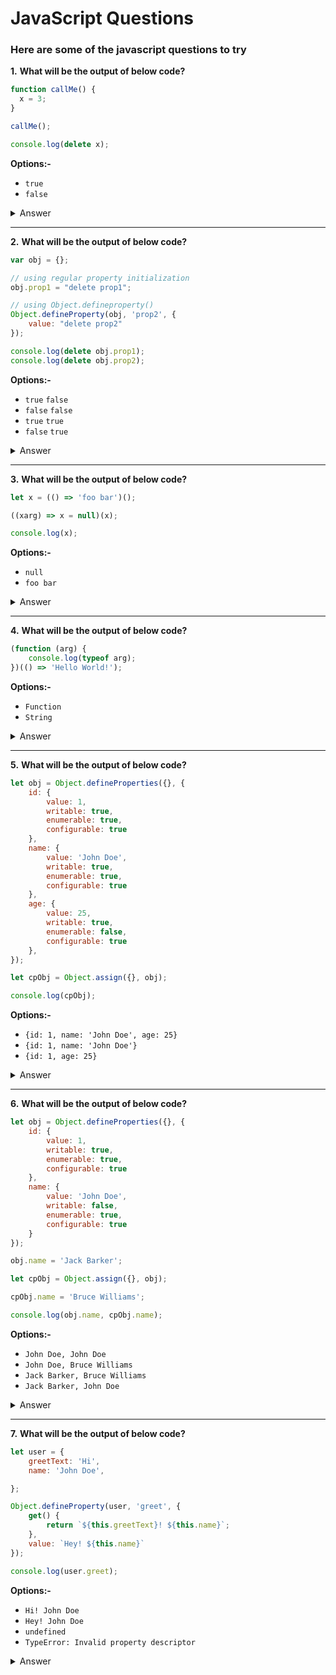 <h1>JavaScript Questions</h2>

<h3><b>Here are some of the javascript questions to try</b></h3>

**1.** <span><b>What will be the output of below code?</b></span>

```javascript
function callMe() {
  x = 3;
}

callMe();

console.log(delete x);
```

<span><b>Options:-</b></span>

- `true`
- `false`

<details>
<summary>Answer</summary>
 The answer is <em>true</em>. The reason is once the callMe() function is called, the variable <b>x</b> will treat as a window property and also note that variable <b>x</b> is without any declaration keyword(var, let or const). You can access using <b>window.x</b> unless you didn't delete it.
</details>

<hr/>

**2.** <span><b>What will be the output of below code?</b></span>

```javascript
var obj = {};

// using regular property initialization
obj.prop1 = "delete prop1";

// using Object.defineproperty()
Object.defineProperty(obj, 'prop2', {
    value: "delete prop2"
});

console.log(delete obj.prop1);
console.log(delete obj.prop2); 
```

<span><b>Options:-</b></span>

- `true`  `false`
- `false` `false`
- `true`  `true`
- `false` `true`


<details>
<summary>Answer</summary>
 The answer is <em>true</em>, <em>false</em>. When you initialize property using Object.defineProperty(), it is non-configurable. It means you cannot delete the non-configurable property. Use the Object.getOwnPropertyDescriptor() to list the object property descriptors.
</details>

<hr/>

**3.** <span><b>What will be the output of below code?</b></span>

```javascript
let x = (() => 'foo bar')();

((xarg) => x = null)(x);

console.log(x);
```

<span><b>Options:-</b></span>

- `null`
- `foo bar`

<details>
<summary>Answer</summary>
 The answer is <em>null</em>. It's because in second line we reassign the variable <b>x</b> with null.
</details>

<hr/>

**4.** <span><b>What will be the output of below code?</b></span>

```javascript
(function (arg) {
    console.log(typeof arg);
})(() => 'Hello World!');
```

<span><b>Options:-</b></span>

- `Function`
- `String`

<details>
<summary>Answer</summary>
  The answer is <em>Function</em>. We are passing the parameter as the arrow function to the IIFE function as argument.
</details>

<hr/>

**5.** <span><b>What will be the output of below code?</b></span>

```javascript
let obj = Object.defineProperties({}, {
    id: {
        value: 1,
        writable: true,
        enumerable: true,
        configurable: true
    },
    name: {
        value: 'John Doe',
        writable: true,
        enumerable: true,
        configurable: true
    },
    age: {
        value: 25,
        writable: true,
        enumerable: false,
        configurable: true
    },
});

let cpObj = Object.assign({}, obj);

console.log(cpObj);
```

<span><b>Options:-</b></span>

- `{id: 1, name: 'John Doe', age: 25}`
- `{id: 1, name: 'John Doe'}`
- `{id: 1, age: 25}`

<details>
<summary>Answer</summary>
  The answer is <em>{id: 1, name: 'John Doe'}</em>. It's because object <b>obj</b> has property <b>age</b> of enumerable <em>false</em>. Object.assign() only copies enumerated own properties from sources.
</details>

<hr/>

**6.** <span><b>What will be the output of below code?</b></span>

```javascript
let obj = Object.defineProperties({}, {
    id: {
        value: 1,
        writable: true,
        enumerable: true,
        configurable: true
    },
    name: {
        value: 'John Doe',
        writable: false,
        enumerable: true,
        configurable: true
    }
});

obj.name = 'Jack Barker';

let cpObj = Object.assign({}, obj);

cpObj.name = 'Bruce Williams';

console.log(obj.name, cpObj.name);
```

<span><b>Options:-</b></span>

- `John Doe, John Doe`
- `John Doe, Bruce Williams`
- `Jack Barker, Bruce Williams`
- `Jack Barker, John Doe`

<details>
<summary>Answer</summary>
  The answer is <em>John Doe, Bruce Williams</em>. It's because Object.assign() only copies enumerated own properties from sources not the property attributes(writable, configurable).
</details>
<hr/>

**7.** <span><b>What will be the output of below code?</b></span>

```javascript
let user = {
	greetText: 'Hi',
	name: 'John Doe',

};

Object.defineProperty(user, 'greet', {
	get() {
		return `${this.greetText}! ${this.name}`;
	},
	value: `Hey! ${this.name}`
});

console.log(user.greet);
```

<span><b>Options:-</b></span>

- `Hi! John Doe`
- `Hey! John Doe`
- `undefined`
- `TypeError: Invalid property descriptor`

<details>
<summary>Answer</summary>
  The answer is <em>TypeError: Invalid property descriptor</em>. When using accessor descriptor <em>get or set</em>, we cannot add the data descriptor <em>value</em> or <em>writable</em> with them. Either add accessor descriptor <em>get, set</em>  or data descriptor <em>value, writable</em>.
</details>


